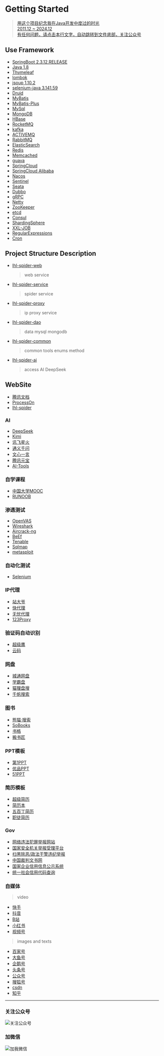 # Getting Started
  > [用这个项目纪念我在Java开发中度过的时光](#getting-started)\
  > [2011.12  ~ 2024.12](#getting-started)\
  > [有任何问题，请点击本行文字，自动跳转到文件底部，关注公众号](#关注公众号)
## Use Framework
* [SpringBoot 2.3.12.RELEASE](https://spring.io/projects/spring-boot)
* [Java 1.8](https://www.oracle.com/java/technologies/downloads/#java8)
* [Thymeleaf](https://www.thymeleaf.org/)
* [lombok](https://projectlombok.org/)
* [jsoup 1.10.2](https://jsoup.org/)
* [selenium-java 3.141.59](https://www.selenium.dev/)
* [Druid](https://druid.apache.org/)
* [MyBatis](https://blog.mybatis.org/)
* [MyBatis-Plus](https://baomidou.com/)
* [MySql](https://dev.mysql.com/downloads/mysql/)
* [MongoDB](https://www.mongodb.com/try/download/community)
* [HBase](https://hbase.apache.org/)
* [RocketMQ](https://rocketmq.apache.org/)
* [kafka](https://kafka.apache.org/)
* [ACTIVEMQ](https://activemq.apache.org/)
* [RabbitMQ](https://www.rabbitmq.com/)
* [ElasticSearch](https://www.elastic.co/cn/elasticsearch)
* [Redis](https://redis.io/)
* [Memcached](https://memcached.org/)
* [guava](https://github.com/google/guava)
* [SpringCloud](https://spring.io/projects/spring-cloud)
* [SpringCloud Alibaba](https://github.com/alibaba/spring-cloud-alibaba)
* [Nacos](https://nacos.io/)
* [Sentinel](https://sentinelguard.io/zh-cn/)
* [Seata](https://seata.apache.org/)
* [Dubbo](https://cn.dubbo.apache.org/zh-cn/)
* [gRPC](https://grpc.io/)
* [Netty](https://netty.io/)
* [ZooKeeper](https://zookeeper.apache.org/index.html)
* [etcd](https://etcd.io/)
* [Consul](https://www.consul.io/)
* [ShardingSphere](https://shardingsphere.apache.org/)
* [XXL-JOB](https://www.xuxueli.com/xxl-job/)
* [RegularExpressions](RegularExpressions.md)
* [Cron](Cron.md)
## Project Structure Description
* [lhl-spider-web]()
    > web service
* [lhl-spider-service]()
    > spider service
* [lhl-spider-proxy]()
    > ip proxy service
* [lhl-spider-dao]()
    > data mysql mongodb
* [lhl-spider-common]()
    > common tools enums method
* [lhl-spider-ai]()
    > access AI  DeepSeek

## WebSite
* [腾讯文档](https://docs.qq.com/)
* [ProcessOn](https://www.processon.com/)
* [lhl-spider](https://github.com/mirror-lhl/lhl-spider)
### AI
* [DeepSeek](https://deepseek.com/)
* [Kimi](https://www.moonshot.cn/)
* [讯飞星火](https://xinghuo.xfyun.cn/)
* [通义千问](https://tongyi.aliyun.com/)
* [文心一言](https://yiyan.baidu.com/)
* [腾讯元宝](https://yuanbao.tencent.com/)
* [AI-Tools](https://ai-bot.cn/)
### 自学课程
* [中国大学MOOC](https://www.icourse163.org/)
* [RUNOOB](https://www.runoob.com/)
### 渗透测试
* [OpenVAS](https://www.openvas.org/)
* [Wireshark](https://www.wireshark.org/)
* [Aircrack-ng](https://www.aircrack-ng.org/)
* [BeEf](https://beefproject.com/)
* [Tenable](https://www.tenable.com/try)
* [Sqlmap](https://sqlmap.org/)
* [metasploit](https://www.metasploit.com/)
### 自动化测试
* [Selenium](https://www.selenium.dev/)
### IP代理
* [站大爷](https://www.zdaye.com/)
* [快代理](https://www.kuaidaili.com/)
* [无忧代理](https://www.data5u.com/)
* [123Proxy](https://www.123proxy.cn/)
### 验证码自动识别
* [超级鹰](https://www.chaojiying.com/)
* [云码](https://www.jfbym.com/)
### 网盘
* [城通网盘](https://union.ctfile.com/)
* [学霸盘](https://www.xuebapan.com/)
* [猫狸盘搜](https://www.alipansou.com/)
* [千帆搜索](https://pan.qianfan.app/)
### 图书
* [熊猫·搜索](https://xmsoushu.com/)
* [SoBooks](https://sobooks.cc/)
* [书格](https://www.shuge.org/)
* [搬书匠](http://www.banshujiang.cn/)
### PPT模板
* [第1PPT](https://www.1ppt.com/)
* [优品PPT](https://www.ypppt.com/)
* [51PPT](https://www.51pptmoban.com/)
### 简历模板
* [超级简历](https://www.wondercv.com/)
* [简历本](https://www.jianliben.com/)
* [五百丁简历](https://www.500d.me/)
* [职徒简历](https://www.52cv.com/)
### Gov
* [网络违法犯罪举报网站](https://cyberpolice.mps.gov.cn/)
* [国家安全机关举报受理平台](https://www.12339.gov.cn/)
* [扫黑除恶/政法干警违纪举报](http://www.12337.gov.cn/)
* [中国裁判文书网](https://wenshu.court.gov.cn/)
* [国家企业信用信息公示系统](https://www.gsxt.gov.cn/)
* [统一社会信用代码查询](https://www.cods.org.cn/)
### 自媒体
> video
* [快手](https://cp.kuaishou.com/profile)
* [抖音](https://creator.douyin.com/)
* [B站](https://member.bilibili.com/)
* [小红书](https://creator.xiaohongshu.com/)
* [视频号](https://channels.weixin.qq.com/)
> images and texts
* [百家号](https://baijiahao.baidu.com/)
* [大鱼号](https://mp.dayu.com/)
* [企鹅号](https://om.qq.com/userAuth/index)
* [头条号](https://mp.toutiao.com/)
* [公众号](https://mp.weixin.qq.com/)
* [搜狐号](https://mp.sohu.com/)
* [csdn](https://blog.csdn.net/lvhonglei1987)
* [知乎](https://www.zhihu.com/people/lu-hong-lei-57)
---
### 关注公众号
![关注公众号](gongzhonghao.png)
### 加微信
![加我微信](Wechat.jpg)

